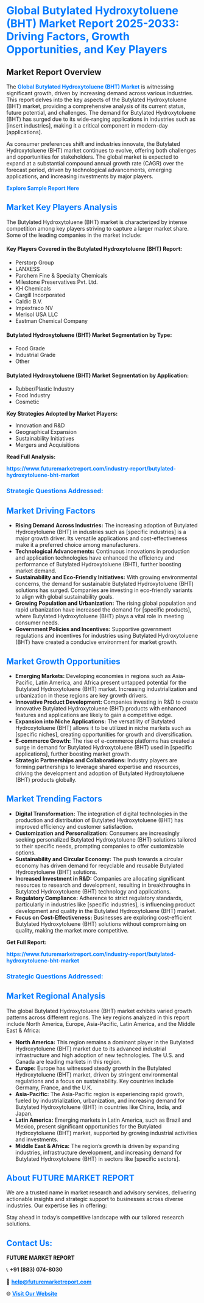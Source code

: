 <h1 style="color: #007BFF;">Global Butylated Hydroxytoluene (BHT) Market Report 2025-2033: Driving Factors, Growth Opportunities, and Key Players</h1>

<section id="overview">
<h2>Market Report Overview</h2>
<p>The <a href="https://www.futuremarketreport.com/industry-report/butylated-hydroxytoluene-bht-market" style="color: #007BFF; text-decoration: none;"><strong>Global Butylated Hydroxytoluene (BHT) Market</strong></a> is witnessing significant growth, driven by increasing demand across various industries. This report delves into the key aspects of the Butylated Hydroxytoluene (BHT) market, providing a comprehensive analysis of its current status, future potential, and challenges. The demand for Butylated Hydroxytoluene (BHT) has surged due to its wide-ranging applications in industries such as [insert industries], making it a critical component in modern-day [applications].</p>
<p>As consumer preferences shift and industries innovate, the Butylated Hydroxytoluene (BHT) market continues to evolve, offering both challenges and opportunities for stakeholders. The global market is expected to expand at a substantial compound annual growth rate (CAGR) over the forecast period, driven by technological advancements, emerging applications, and increasing investments by major players.</p>
</section>

<section id="overview">
<p><a href="https://www.futuremarketreport.com/request-sample/reportId=87441" style="color: #007BFF; text-decoration: none;"><strong>Explore Sample Report Here</strong></a></p>
</section>

<section id="key-players">
<h2 style="color: #007BFF;">Market Key Players Analysis</h2>
<p>The Butylated Hydroxytoluene (BHT) market is characterized by intense competition among key players striving to capture a larger market share. Some of the leading companies in the market include:</p>
<h4>Key Players Covered in the Butylated Hydroxytoluene (BHT) Report:</h4>
<ul><li>Perstorp Group</li><li>LANXESS</li><li>Parchem Fine &amp; Specialty Chemicals</li><li>Milestone Preservatives Pvt. Ltd.</li><li>KH Chemicals</li><li>Cargill Incorporated</li><li>Caldic B.V.</li><li>Impextraco NV</li><li>Merisol USA LLC</li><li>Eastman Chemical Company</li></ul>
<h4>Butylated Hydroxytoluene (BHT) Market Segmentation by Type:</h4>
<ul><li>Food Grade</li><li>Industrial Grade</li><li>Other</li></ul>

<h4>Butylated Hydroxytoluene (BHT) Market Segmentation by Application:</h4>
<ul><li>Rubber/Plastic Industry</li><li>Food Industry</li><li>Cosmetic</li></ul>
<p><strong>Key Strategies Adopted by Market Players:</strong></p>
<ul>
<li>Innovation and R&D</li>
<li>Geographical Expansion</li>
<li>Sustainability Initiatives</li>
<li>Mergers and Acquisitions</li>
</ul>
</section>

<section>
<p><strong>Read Full Analysis: </strong></p><a href="https://www.futuremarketreport.com/industry-report/butylated-hydroxytoluene-bht-market" style="color: #007BFF; text-decoration: none;"><strong>https://www.futuremarketreport.com/industry-report/butylated-hydroxytoluene-bht-market</strong></a>
<h3 style="color: #007BFF;">Strategic Questions Addressed:</h3>
</section>

<section id="driving-factors">
<h2 style="color: #007BFF;">Market Driving Factors</h2>
<ul>
<li><strong>Rising Demand Across Industries:</strong> The increasing adoption of Butylated Hydroxytoluene (BHT) in industries such as [specific industries] is a major growth driver. Its versatile applications and cost-effectiveness make it a preferred choice among manufacturers.</li>
<li><strong>Technological Advancements:</strong> Continuous innovations in production and application technologies have enhanced the efficiency and performance of Butylated Hydroxytoluene (BHT), further boosting market demand.</li>
<li><strong>Sustainability and Eco-Friendly Initiatives:</strong> With growing environmental concerns, the demand for sustainable Butylated Hydroxytoluene (BHT) solutions has surged. Companies are investing in eco-friendly variants to align with global sustainability goals.</li>
<li><strong>Growing Population and Urbanization:</strong> The rising global population and rapid urbanization have increased the demand for [specific products], where Butylated Hydroxytoluene (BHT) plays a vital role in meeting consumer needs.</li>
<li><strong>Government Policies and Incentives:</strong> Supportive government regulations and incentives for industries using Butylated Hydroxytoluene (BHT) have created a conducive environment for market growth.</li>
</ul>
</section>

<section id="growth-opportunities">
<h2 style="color: #007BFF;">Market Growth Opportunities</h2>
<ul>
<li><strong>Emerging Markets:</strong> Developing economies in regions such as Asia-Pacific, Latin America, and Africa present untapped potential for the Butylated Hydroxytoluene (BHT) market. Increasing industrialization and urbanization in these regions are key growth drivers.</li>
<li><strong>Innovative Product Development:</strong> Companies investing in R&D to create innovative Butylated Hydroxytoluene (BHT) products with enhanced features and applications are likely to gain a competitive edge.</li>
<li><strong>Expansion into Niche Applications:</strong> The versatility of Butylated Hydroxytoluene (BHT) allows it to be utilized in niche markets such as [specific niches], creating opportunities for growth and diversification.</li>
<li><strong>E-commerce Growth:</strong> The rise of e-commerce platforms has created a surge in demand for Butylated Hydroxytoluene (BHT) used in [specific applications], further boosting market growth.</li>
<li><strong>Strategic Partnerships and Collaborations:</strong> Industry players are forming partnerships to leverage shared expertise and resources, driving the development and adoption of Butylated Hydroxytoluene (BHT) products globally.</li>
</ul>
</section>

<section id="trending-factors">
<h2 style="color: #007BFF;">Market Trending Factors</h2>
<ul>
<li><strong>Digital Transformation:</strong> The integration of digital technologies in the production and distribution of Butylated Hydroxytoluene (BHT) has improved efficiency and customer satisfaction.</li>
<li><strong>Customization and Personalization:</strong> Consumers are increasingly seeking personalized Butylated Hydroxytoluene (BHT) solutions tailored to their specific needs, prompting companies to offer customizable options.</li>
<li><strong>Sustainability and Circular Economy:</strong> The push towards a circular economy has driven demand for recyclable and reusable Butylated Hydroxytoluene (BHT) solutions.</li>
<li><strong>Increased Investment in R&D:</strong> Companies are allocating significant resources to research and development, resulting in breakthroughs in Butylated Hydroxytoluene (BHT) technology and applications.</li>
<li><strong>Regulatory Compliance:</strong> Adherence to strict regulatory standards, particularly in industries like [specific industries], is influencing product development and quality in the Butylated Hydroxytoluene (BHT) market.</li>
<li><strong>Focus on Cost-Effectiveness:</strong> Businesses are exploring cost-efficient Butylated Hydroxytoluene (BHT) solutions without compromising on quality, making the market more competitive.</li>
</ul>
</section>

<section>
<p><strong>Get Full Report: </strong></p><a href="https://www.futuremarketreport.com/industry-report/butylated-hydroxytoluene-bht-market" style="color: #007BFF; text-decoration: none;"><strong>https://www.futuremarketreport.com/industry-report/butylated-hydroxytoluene-bht-market</strong></a>
<h3 style="color: #007BFF;">Strategic Questions Addressed:</h3>
</section>


<section id="regional-analysis">
<h2 style="color: #007BFF;">Market Regional Analysis</h2>
<p>The global Butylated Hydroxytoluene (BHT) market exhibits varied growth patterns across different regions. The key regions analyzed in this report include North America, Europe, Asia-Pacific, Latin America, and the Middle East & Africa:</p>
<ul>
<li><strong>North America:</strong> This region remains a dominant player in the Butylated Hydroxytoluene (BHT) market due to its advanced industrial infrastructure and high adoption of new technologies. The U.S. and Canada are leading markets in this region.</li>
<li><strong>Europe:</strong> Europe has witnessed steady growth in the Butylated Hydroxytoluene (BHT) market, driven by stringent environmental regulations and a focus on sustainability. Key countries include Germany, France, and the U.K.</li>
<li><strong>Asia-Pacific:</strong> The Asia-Pacific region is experiencing rapid growth, fueled by industrialization, urbanization, and increasing demand for Butylated Hydroxytoluene (BHT) in countries like China, India, and Japan.</li>
<li><strong>Latin America:</strong> Emerging markets in Latin America, such as Brazil and Mexico, present significant opportunities for the Butylated Hydroxytoluene (BHT) market, supported by growing industrial activities and investments.</li>
<li><strong>Middle East & Africa:</strong> The region’s growth is driven by expanding industries, infrastructure development, and increasing demand for Butylated Hydroxytoluene (BHT) in sectors like [specific sectors].</li>
</ul>
</section>

<footer>
<h2 style="color: #007BFF;">About FUTURE MARKET REPORT</h2>
<p>We are a trusted name in market research and advisory services, delivering actionable insights and strategic support to businesses across diverse industries. Our expertise lies in offering:</p>

<p>Stay ahead in today’s competitive landscape with our tailored research solutions.</p>

<h2 style="color: #007BFF;">Contact Us:</h2>
<p><strong>FUTURE MARKET REPORT</strong></p>
<p>📞 <strong>+91 (883) 074-8030</strong></p>
<p>📧 <strong><a href="mailto:help@futuremarketreport.com" style="color: #007BFF;">help@futuremarketreport.com</a></strong></p>
<p>🌐 <strong><a href="https://www.futuremarketreport.com/" style="color: #007BFF;">Visit Our Website</a></strong></p>
</footer>